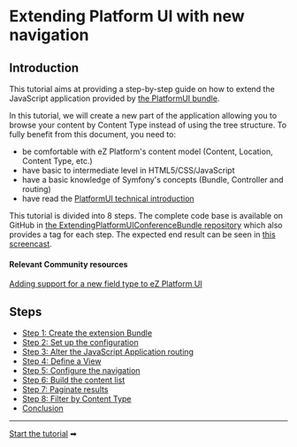 # Extending Platform UI with new navigation

## Introduction

This tutorial aims at providing a step-by-step guide on how to extend the JavaScript application provided by [the PlatformUI bundle](https://github.com/ezsystems/PlatformUIBundle). 

In this tutorial, we will create a new part of the application allowing you to browse your content by Content Type instead of using the tree structure. To fully benefit from this document, you need to:

- be comfortable with eZ Platform's content model (Content, Location, Content Type, etc.)
- have basic to intermediate level in HTML5/CSS/JavaScript
- have a basic knowledge of Symfony's concepts (Bundle, Controller and routing)
- have read the [PlatformUI technical introduction](../../guide/extending_ez_platform_ui.md)

This tutorial is divided into 8 steps. The complete code base is available on GitHub in [the ExtendingPlatformUIConferenceBundle repository](https://github.com/ezsystems/ExtendingPlatformUIConferenceBundle) which also provides a tag for each step. The expected end result can be seen in [this screencast](https://youtu.be/qeww3XBj-is).

#### Relevant Community resources

[Adding support for a new field type to eZ Platform UI](http://www.netgenlabs.com/Blog/Adding-support-for-a-new-field-type-to-eZ-Publish-Platform-UI)

## Steps

- [Step 1: Create the extension Bundle](1_create_the_extension_bundle.md)
- [Step 2: Set up the configuration](2_set_up_the_configuration.md)
- [Step 3: Alter the JavaScript Application routing](3_alter_the_javascript_application_routing.md)
- [Step 4: Define a View](4_define_a_view.md)
- [Step 5: Configure the navigation](5_configure_the_navigation.md)
- [Step 6: Build the content list](6_build_the_content_list.md)
- [Step 7: Paginate results](7_paginate_results.md)
- [Step 8: Filter by Content Type](8_filter_by_content_type.md)
- [Conclusion](conclusion.md)


------

[Start the tutorial](1_create_the_extension_bundle.md) ➡
